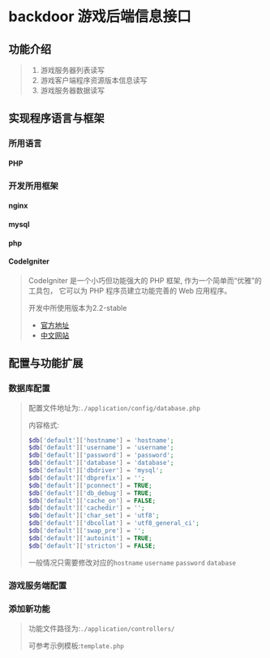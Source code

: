 backdoor 游戏后端信息接口
=========================

功能介绍
--------

> 1.	游戏服务器列表读写
> 2.	游戏客户端程序资源版本信息读写
> 3.	游戏服务器数据读写

实现程序语言与框架
------------------

### 所用语言

#### PHP

### 开发所用框架

#### nginx

#### mysql

#### php

#### CodeIgniter

> CodeIgniter 是一个小巧但功能强大的 PHP 框架, 作为一个简单而“优雅”的工具包， 它可以为 PHP 程序员建立功能完善的 Web 应用程序。
>
> 开发中所使用版本为2.2-stable
>
> -	[官方地址](http://www.codeigniter.com/)
> -	[中文网站](http://www.codeigniter.org.cn/)

配置与功能扩展
--------------

### 数据库配置

> 配置文件地址为:`./application/config/database.php`
>
> 内容格式:
>
> ```php
> $db['default']['hostname'] = 'hostname';
> $db['default']['username'] = 'username';
> $db['default']['password'] = 'password';
> $db['default']['database'] = 'database';
> $db['default']['dbdriver'] = 'mysql';
> $db['default']['dbprefix'] = '';
> $db['default']['pconnect'] = TRUE;
> $db['default']['db_debug'] = TRUE;
> $db['default']['cache_on'] = FALSE;
> $db['default']['cachedir'] = '';
> $db['default']['char_set'] = 'utf8';
> $db['default']['dbcollat'] = 'utf8_general_ci';
> $db['default']['swap_pre'] = '';
> $db['default']['autoinit'] = TRUE;
> $db['default']['stricton'] = FALSE;
> ```
>
> 一般情况只需要修改对应的`hostname` `username` `password` `database`

### 游戏服务端配置

### 添加新功能

> 功能文件路径为:`./application/controllers/`
>
> 可参考示例模板:`template.php`
